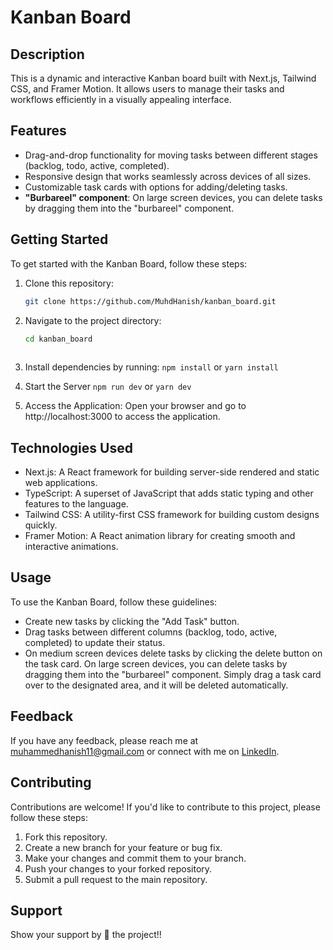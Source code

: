 # Kanban Board

## Description
This is a dynamic and interactive Kanban board built with Next.js, Tailwind CSS, and Framer Motion. It allows users to manage their tasks and workflows efficiently in a visually appealing interface.

## Features
- Drag-and-drop functionality for moving tasks between different stages (backlog, todo, active, completed).
- Responsive design that works seamlessly across devices of all sizes.
- Customizable task cards with options for adding/deleting tasks.
- **"Burbareel" component**: On large screen devices, you can delete tasks by dragging them into the "burbareel" component.

## Getting Started
To get started with the Kanban Board, follow these steps:

1. Clone this repository:
   ```bash
   git clone https://github.com/MuhdHanish/kanban_board.git

2. Navigate to the project directory:
   ```bash
   cd kanban_board
 
3. Install dependencies by running: `npm install` or `yarn install`

4. Start the Server `npm run dev` or `yarn dev`
   
5. Access the Application: Open your browser and go to http://localhost:3000 to access the application.

## Technologies Used
- Next.js: A React framework for building server-side rendered and static web applications.
- TypeScript: A superset of JavaScript that adds static typing and other features to the language.
- Tailwind CSS: A utility-first CSS framework for building custom designs quickly.
- Framer Motion: A React animation library for creating smooth and interactive animations.

## Usage
To use the Kanban Board, follow these guidelines:
- Create new tasks by clicking the "Add Task" button.
- Drag tasks between different columns (backlog, todo, active, completed) to update their status.
- On medium screen devices delete tasks by clicking the delete button on the task card. On large screen devices, you can delete tasks by dragging them into the "burbareel" component. Simply drag a task card over to the designated area, and it will be deleted automatically. 

## Feedback

If you have any feedback, please reach me at [muhammedhanish11@gmail.com](mailto:muhammedhanish11@gmail.com) or connect with me on [LinkedIn](https://www.linkedin.com/in/muhdhanish/).


## Contributing
Contributions are welcome! If you'd like to contribute to this project, please follow these steps:
1. Fork this repository.
2. Create a new branch for your feature or bug fix.
3. Make your changes and commit them to your branch.
4. Push your changes to your forked repository.
5. Submit a pull request to the main repository.


## Support

Show your support by 🌟 the project!!
